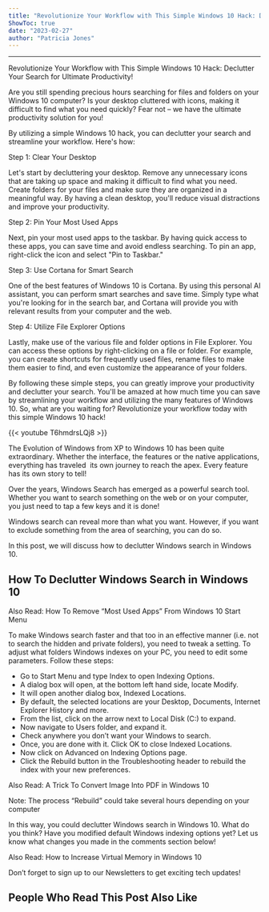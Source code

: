 ```yaml
---
title: "Revolutionize Your Workflow with This Simple Windows 10 Hack: Declutter Your Search for Ultimate Productivity!"
ShowToc: true 
date: "2023-02-27"
author: "Patricia Jones"
---
```

*****
Revolutionize Your Workflow with This Simple Windows 10 Hack: Declutter Your Search for Ultimate Productivity!

Are you still spending precious hours searching for files and folders on your Windows 10 computer? Is your desktop cluttered with icons, making it difficult to find what you need quickly? Fear not – we have the ultimate productivity solution for you!

By utilizing a simple Windows 10 hack, you can declutter your search and streamline your workflow. Here's how:

Step 1: Clear Your Desktop

Let's start by decluttering your desktop. Remove any unnecessary icons that are taking up space and making it difficult to find what you need. Create folders for your files and make sure they are organized in a meaningful way. By having a clean desktop, you'll reduce visual distractions and improve your productivity.

Step 2: Pin Your Most Used Apps

Next, pin your most used apps to the taskbar. By having quick access to these apps, you can save time and avoid endless searching. To pin an app, right-click the icon and select "Pin to Taskbar."

Step 3: Use Cortana for Smart Search

One of the best features of Windows 10 is Cortana. By using this personal AI assistant, you can perform smart searches and save time. Simply type what you're looking for in the search bar, and Cortana will provide you with relevant results from your computer and the web.

Step 4: Utilize File Explorer Options

Lastly, make use of the various file and folder options in File Explorer. You can access these options by right-clicking on a file or folder. For example, you can create shortcuts for frequently used files, rename files to make them easier to find, and even customize the appearance of your folders.

By following these simple steps, you can greatly improve your productivity and declutter your search. You'll be amazed at how much time you can save by streamlining your workflow and utilizing the many features of Windows 10. So, what are you waiting for? Revolutionize your workflow today with this simple Windows 10 hack!

{{< youtube T6hmdrsLQj8 >}} 



The Evolution of Windows from XP to Windows 10 has been quite extraordinary. Whether the interface, the features or the native applications, everything has traveled  its own journey to reach the apex. Every feature has its own story to tell!
 
Over the years, Windows Search has emerged as a powerful search tool. Whether you want to search something on the web or on your computer, you just need to tap a few keys and it is done!
 
Windows search can reveal more than what you want. However, if you want to exclude something from the area of searching, you can do so.
 
In this post, we will discuss how to declutter Windows search in Windows 10.
 
## How To Declutter Windows Search in Windows 10
 
Also Read: How To Remove “Most Used Apps” From Windows 10 Start Menu
 
To make Windows search faster and that too in an effective manner (i.e. not to search the hidden and private folders), you need to tweak a setting. To adjust what folders Windows indexes on your PC, you need to edit some parameters. Follow these steps:
 
- Go to Start Menu and type Index to open Indexing Options.
 - A dialog box will open, at the bottom left hand side, locate Modify.
 - It will open another dialog box, Indexed Locations.
 - By default, the selected locations are your Desktop, Documents, Internet Explorer History and more.
 - From the list, click on the arrow next to Local Disk (C:) to expand.
 - Now navigate to Users folder, and expand it.
 - Check anywhere you don’t want your Windows to search.
 - Once, you are done with it. Click OK to close Indexed Locations.
 - Now click on Advanced on Indexing Options page.
 - Click the Rebuild button in the Troubleshooting header to rebuild the index with your new preferences.

 
Also Read: A Trick To Convert Image Into PDF in Windows 10
 
Note: The process “Rebuild” could take several hours depending on your computer
 
In this way, you could declutter Windows search in Windows 10. What do you think? Have you modified default Windows indexing options yet? Let us know what changes you made in the comments section below!
 
Also Read: How to Increase Virtual Memory in Windows 10
 
Don’t forget to sign up to our Newsletters to get exciting tech updates!
 
##  People Who Read This Post Also Like 



